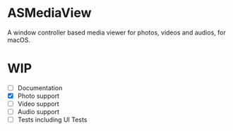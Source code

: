 # ASMediaView

A window controller based media viewer for photos, videos and audios, for macOS.

# WIP
- [ ] Documentation
- [x] Photo support
- [ ] Video support
- [ ] Audio support
- [ ] Tests including UI Tests
